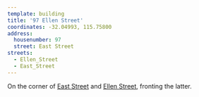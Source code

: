 ```yaml
---
template: building
title: '97 Ellen Street'
coordinates: -32.04993, 115.75800
address:
  housenumber: 97
  street: East Street
streets:
  - Ellen_Street
  - East_Street
---
```

On the corner of [East Street](../../streets/East_Street.html) and [Ellen Street](../../streets/Ellen_Street.html), fronting the latter.
